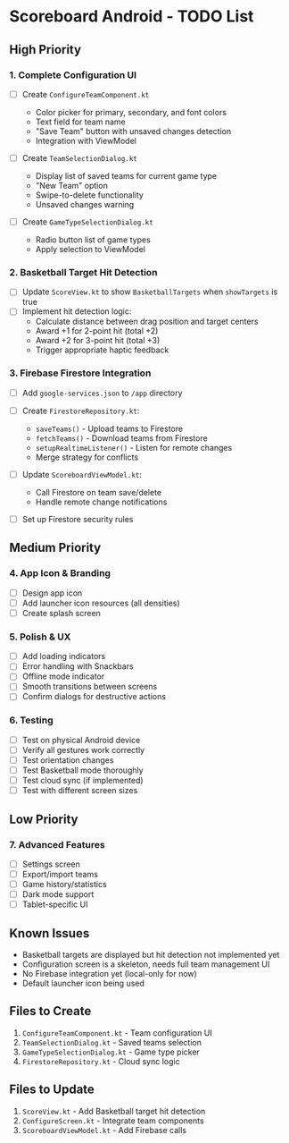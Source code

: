 # Scoreboard Android - TODO List

## High Priority

### 1. Complete Configuration UI
- [ ] Create `ConfigureTeamComponent.kt`
  - Color picker for primary, secondary, and font colors
  - Text field for team name
  - "Save Team" button with unsaved changes detection
  - Integration with ViewModel

- [ ] Create `TeamSelectionDialog.kt`
  - Display list of saved teams for current game type
  - "New Team" option
  - Swipe-to-delete functionality
  - Unsaved changes warning

- [ ] Create `GameTypeSelectionDialog.kt`
  - Radio button list of game types
  - Apply selection to ViewModel

### 2. Basketball Target Hit Detection
- [ ] Update `ScoreView.kt` to show `BasketballTargets` when `showTargets` is true
- [ ] Implement hit detection logic:
  - Calculate distance between drag position and target centers
  - Award +1 for 2-point hit (total +2)
  - Award +2 for 3-point hit (total +3)
  - Trigger appropriate haptic feedback

### 3. Firebase Firestore Integration
- [ ] Add `google-services.json` to `/app` directory
- [ ] Create `FirestoreRepository.kt`:
  - `saveTeams()` - Upload teams to Firestore
  - `fetchTeams()` - Download teams from Firestore
  - `setupRealtimeListener()` - Listen for remote changes
  - Merge strategy for conflicts

- [ ] Update `ScoreboardViewModel.kt`:
  - Call Firestore on team save/delete
  - Handle remote change notifications

- [ ] Set up Firestore security rules

## Medium Priority

### 4. App Icon & Branding
- [ ] Design app icon
- [ ] Add launcher icon resources (all densities)
- [ ] Create splash screen

### 5. Polish & UX
- [ ] Add loading indicators
- [ ] Error handling with Snackbars
- [ ] Offline mode indicator
- [ ] Smooth transitions between screens
- [ ] Confirm dialogs for destructive actions

### 6. Testing
- [ ] Test on physical Android device
- [ ] Verify all gestures work correctly
- [ ] Test orientation changes
- [ ] Test Basketball mode thoroughly
- [ ] Test cloud sync (if implemented)
- [ ] Test with different screen sizes

## Low Priority

### 7. Advanced Features
- [ ] Settings screen
- [ ] Export/import teams
- [ ] Game history/statistics
- [ ] Dark mode support
- [ ] Tablet-specific UI

## Known Issues
- Basketball targets are displayed but hit detection not implemented yet
- Configuration screen is a skeleton, needs full team management UI
- No Firebase integration yet (local-only for now)
- Default launcher icon being used

## Files to Create
1. `ConfigureTeamComponent.kt` - Team configuration UI
2. `TeamSelectionDialog.kt` - Saved teams selection
3. `GameTypeSelectionDialog.kt` - Game type picker
4. `FirestoreRepository.kt` - Cloud sync logic

## Files to Update
1. `ScoreView.kt` - Add Basketball target hit detection
2. `ConfigureScreen.kt` - Integrate team components
3. `ScoreboardViewModel.kt` - Add Firebase calls

